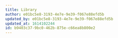```yaml
---
title: Library
author: e01bc5e8-3193-4e7e-9e39-f067e88efd5b
updated_by: e01bc5e8-3193-4e7e-9e39-f067e88efd5b
updated_at: 1614102244
id: b9403c37-9bc0-462b-875e-c66ea8b800e2
---
```

